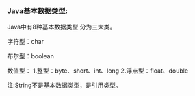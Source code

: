 ### Java基本数据类型:

Java中有8种基本数据类型 分为三大类。

字符型：char

布尔型：boolean

数值型： 1.整型：byte、short、int、long 	2.浮点型：float、double

注:String不是基本数据类型，是引用类型。
